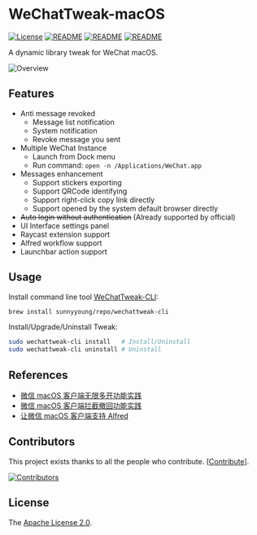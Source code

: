 # WeChatTweak-macOS

[![License](https://img.shields.io/badge/License-Apache%202.0-green.svg)](LICENSE)
[![README](https://img.shields.io/badge/README-English-blue.svg)](README-English.md)
[![README](https://img.shields.io/badge/README-中文-blue.svg)](README.md)
[![README](https://img.shields.io/badge/Telegram-WeChatTweak-brightgreen.svg)](https://t.me/wechattweak)

A dynamic library tweak for WeChat macOS.

![Overview](Screenshot/overview.jpg)

## Features

- Anti message revoked
  - Message list notification
  - System notification
  - Revoke message you sent
- Multiple WeChat Instance
  - Launch from Dock menu
  - Run command: `open -n /Applications/WeChat.app`
- Messages enhancement
  - Support stickers exporting
  - Support QRCode identifying
  - Support right-click copy link directly
  - Support opened by the system default browser directly
- ~~Auto login without authentication~~ (Already supported by official)
- UI Interface settings panel
- Raycast extension support
- Alfred workflow support
- Launchbar action support

## Usage

Install command line tool [WeChatTweak-CLI](https://github.com/Sunnyyoung/WeChatTweak-CLI):

```bash
brew install sunnyyoung/repo/wechattweak-cli
```

Install/Upgrade/Uninstall Tweak:

```bash
sudo wechattweak-cli install   # Install/Uninstall
sudo wechattweak-cli uninstall # Uninstall
```

## References

- [微信 macOS 客户端无限多开功能实践](https://blog.sunnyyoung.net/wei-xin-macos-ke-hu-duan-wu-xian-duo-kai-gong-neng-shi-jian/)
- [微信 macOS 客户端拦截撤回功能实践](https://blog.sunnyyoung.net/wei-xin-macos-ke-hu-duan-lan-jie-che-hui-gong-neng-shi-jian/)
- [让微信 macOS 客户端支持 Alfred](https://blog.sunnyyoung.net/rang-wei-xin-macos-ke-hu-duan-zhi-chi-alfred/)

## Contributors

This project exists thanks to all the people who contribute. [[Contribute](CONTRIBUTING.md)].

[![Contributors](https://opencollective.com/WeChatTweak-macOS/contributors.svg?width=890&button=false)](https://github.com/Sunnyyoung/WeChatTweak-macOS/graphs/contributors)

## License

The [Apache License 2.0](LICENSE).
